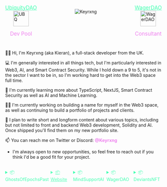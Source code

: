 <div style="display: flex; gap: 20px; justify-content: space-between">

  <div style="display: flex; flex-direction: column; align-items: center;">
    <a href="https://github.com/ubiquity" style="color: #3fae" target="_blank">
      <big>UbiquityDAO</big>
    </a>
    <img src="https://avatars.githubusercontent.com/u/76412717?s=200&v=4" alt="UBQ" width="50px"/>
    <p style="color: violet">
      <big>Dev Pool</big>
    </p>
  </div>

  <p align="center">
    <img src="https://komarev.com/ghpvc/?username=Keyrxng&color=blueviolet&style=flat-square" alt="Keyrxng" />
  </p>
  
  <div style="display: flex; flex-direction: column; align-items: center;">
    <a href="https://github.com/WagerDAO-Official" style="color: #3fae" target="_blank">
      <big>WagerDAO</big>
    </a>
    <img src="https://avatars.githubusercontent.com/u/125381663?s=200&v=4" alt="WagerDAO" width="50px">
    <p style="color: violet">
      <big>Consultant</big>
    </p>
  </div>
  
</div>

##

🙋‍♂️ Hi, I'm Keyrxng (aka Kieran), a full-stack developer from the UK.

💻 I'm generally interested in all things tech, but I'm particularly interested in Web3, AI, and Smart Contract Security. While I hold down a 9 to 5, it's not in the sector I want to be in, so I'm working hard to get into the Web3 space full time.

🧠 I'm currently learning more about TypeScript, NextJS, Smart Contract Security as well as AI and Machine Learning.

👨‍💻 I'm currently working on building a name for myself in the Web3 space, as well as continuing to build a portfolio of projects and clients.

📘 I plan to write short and longform content about various topics, including but not limited to front and backend Web3 development, Solidity and AI. Once shipped you'll find them on my new portfolio site.

📫 You can reach me on Twitter or Discord: <span style="color: violet">**@Keyrxng**</span>

- I'm always open to new opportunities, so feel free to reach out if you think I'd be a good fit for your project.

<br/>

<div style="display: flex; flex-direction: row; gap: 6px; justify-content: space-between">

<details>
<summary style="color: #3fae;">📦 GhostsOfEpochsPast</summary>

<details>
<summary style="color: #3fac;">📦 Information</summary>
<ul>
<li>
<details>
<summary style="color: #3fac;">📦 Tech Stack</summary>
<ul>
<li>
<details>
<summary style="color: #3fac;">📦 Frontend</summary>
<ul>
  <li>
    <a href="https://www.typescriptlang.org/" target="_blank"> TypeScript</a>
  </li>
  <li>
    <a href="https://nextjs.org/" target="_blank"> NextJS</a>
  </li>
  <li>
    <a href="https://mui.com/" target="_blank"> Material UI</a>
  </li>
  <li>
    <a href="https://wagmi.sh/" target="_blank"> Wagmi</a>
  </li>
</ul>
</details>
</li>
<li>
<details>
<summary style="color: #3fac;">📦 Backend</summary>
<ul>
  <li>
    <a href="https://soliditylang.org" target="_blank"> Solidity</a>
  </li>
  <li>
  <a href="https://book.getfoundry.sh/"> Foundry</a>
</details>
</li>
</ul>
</details>
  </li>
  <li>
  <details>
<summary style="color: #3fac;">📦 Tech Stack</summary>
<ul>
<li>
<details>
<summary style="color: #3fac;">📦 Frontend</summary>
<ul>
  <li>
    <a href="https://www.typescriptlang.org/" target="_blank"> TypeScript</a>
  </li>
  <li>
    <a href="https://nextjs.org/" target="_blank"> NextJS</a>
  </li>
  <li>
    <a href="https://mui.com/" target="_blank"> Material UI</a>
  </li>
  <li>
    <a href="https://wagmi.sh/" target="_blank"> Wagmi</a>
  </li>
</ul>
</details>
</li>
<li>
<details>
<summary style="color: #3fac;">📦 Backend</summary>
<ul>
  <li>
    <a href="https://soliditylang.org" target="_blank"> Solidity</a>
  </li>
  <li>
  <a href="https://book.getfoundry.sh/"> Foundry</a>
</details>
</li>
</ul>
</details>
  </li>
</ul>
</details>
</li>
</ul>
</details>



<a href="https://ghostsofepochspast.com/" style="color: #3fac;">
<details>
<summary style="color: #3fac;">📦 Website</summary>
</details>
</a>

</details>

<details>
<summary style="color: #3fae;">📦 MindSupportAI</summary>

 <ul>
  <li>
    <a href="https://ghostsofepochspast.xyz/"> Website</a>
  </li>
  <li>
    <a href="" target="_blank"> Repository</a>
    </li>
 </ul>

</details>

<details>
<summary style="color: #3fae;">📦 WagerDAO</summary>

 <ul>
  <li>
    <a href="https://ghostsofepochspast.com/"> Website</a>
  </li>
  <li>
    <a href="" target="_blank"> Repository</a>
  </li>
 </ul>

</details>

<details>
<summary style="color: #3fae;">📦 DeviantsNFT</summary>

 <ul>
  <li>
    <a href="https://ghostsofepochspast.com/"> Website</a>
  </li>
 </ul>

</details>

</div>
